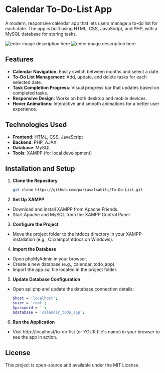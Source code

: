 # Calendar To-Do-List App
A modern, responsive calendar app that lets users manage a to-do list for each date. The app is built using HTML, CSS, JavaScript, and PHP, with a MySQL database for storing tasks.

![enter image description here](https://s8.uupload.ir/files/screenshot_%2815%29_h6yq.png)
![enter image description here](https://s8.uupload.ir/files/screenshot_%2816%29_0qkw.png)

## Features
- **Calendar Navigation**: Easily switch between months and select a date.
- **To-Do List Management**: Add, update, and delete tasks for each selected date.
- **Task Completion Progress**: Visual progress bar that updates based on completed tasks.
- **Responsive Design**: Works on both desktop and mobile devices.
- **Hover Animations**: Interactive and smooth animations for a better user experience.

## Technologies Used
- **Frontend**: HTML, CSS, JavaScript
- **Backend**: PHP, AJAX
- **Database**: MySQL
- **Tools**: XAMPP (for local development)

## Installation and Setup
1. **Clone the Repository**
   ```bash
   git clone https://github.com/pariasalsabili/To-Do-List.git

2. **Set Up XAMPP**
  - Download and install XAMPP from Apache Friends.
  - Start Apache and MySQL from the XAMPP Control Panel.

3. **Configure the Project**
  - Move the project folder to the htdocs directory in your XAMPP installation (e.g., C:\xampp\htdocs on Windows).

4. **Import the Database**
  - Open phpMyAdmin in your browser.
  - Create a new database (e.g., calendar_todo_app).
  - Import the app.sql file located in the project folder.

5. **Update Database Configuration**
  - Open api.php and update the database connection details:
    ```bash
    $host = 'localhost';
    $user = 'root';
    $password = ''; 
    $database = 'calendar_todo_app'; 

6. **Run the Application**
  - Visit http://localhost/to-do-list (or YOUR file's name) in your browser to see the app in action.


## License
This project is open-source and available under the MIT License.

